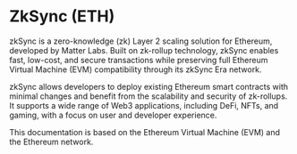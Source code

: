 # ZkSync (ETH)

zkSync is a zero-knowledge (zk) Layer 2 scaling solution for Ethereum, developed by Matter Labs. Built on zk-rollup technology, zkSync enables fast, low-cost, and secure transactions while preserving full Ethereum Virtual Machine (EVM) compatibility through its zkSync Era network.

zkSync allows developers to deploy existing Ethereum smart contracts with minimal changes and benefit from the scalability and security of zk-rollups. It supports a wide range of Web3 applications, including DeFi, NFTs, and gaming, with a focus on user and developer experience.

This documentation is based on the Ethereum Virtual Machine (EVM) and the Ethereum network.

<!--@include: ./_evm.md-->
